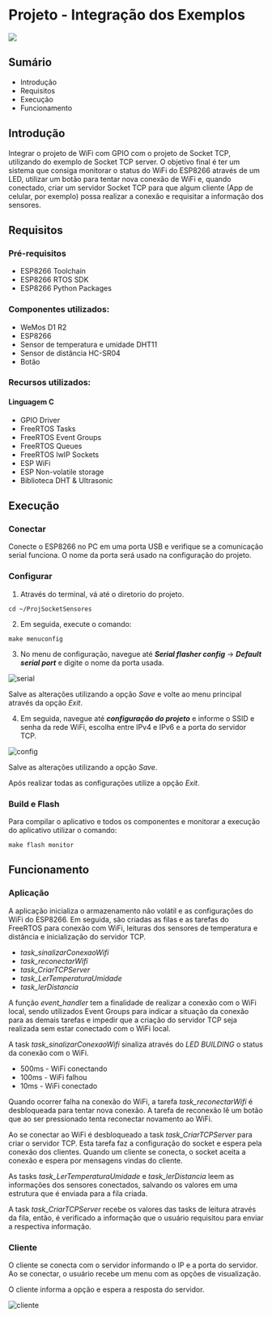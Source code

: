 # Projeto - Integração dos Exemplos

![](https://lh3.googleusercontent.com/proxy/cJzAeRbH1F1_-NGB9k2z_xLnoZ2vssf1b5Y7UNlflydtwIMkh_4N5JamOZlQktenzLRb29Nwjio4XnBwHj0-ZiCgadJbO7MwlLOxgS2tDLI8taAge6s)

## **Sumário**

* Introdução
* Requisitos
* Execução
* Funcionamento


## **Introdução**

Integrar o projeto de WiFi com GPIO com o projeto de Socket TCP, utilizando do exemplo de Socket TCP server. O objetivo final é ter um sistema que consiga monitorar o status do WiFi do ESP8266 através de um LED, utilizar um botão para tentar nova conexão de WiFi e, quando conectado, criar um servidor Socket TCP para que algum cliente (App de celular, por exemplo) possa realizar a conexão e requisitar a informação dos sensores.


## **Requisitos**

### Pré-requisitos
	
* ESP8266 Toolchain
* ESP8266 RTOS SDK
* ESP8266 Python Packages

### Componentes utilizados:

* WeMos D1 R2
* ESP8266
* Sensor de temperatura e umidade DHT11
* Sensor de distância HC-SR04
* Botão

### Recursos utilizados:

#### Linguagem C

* GPIO Driver
* FreeRTOS Tasks
* FreeRTOS Event Groups
* FreeRTOS Queues
* FreeRTOS lwIP Sockets
* ESP WiFi
* ESP Non-volatile storage
* Biblioteca DHT & Ultrasonic

## **Execução**

### **Conectar**
	
Conecte o ESP8266 no PC em uma porta USB e verifique se a comunicação serial funciona.
O nome da porta será usado na configuração do projeto.


### **Configurar**
	
1. Através do terminal, vá até o diretorio do projeto.

```
cd ~/ProjSocketSensores
```

2. Em seguida, execute o comando:

```
make menuconfig
```

3. No menu de configuração, navegue até **_Serial flasher config_** -> **_Default serial port_** e digite o nome da
   porta usada.
   
![serial](https://user-images.githubusercontent.com/74508536/99197360-ccc1b780-2770-11eb-8a6e-c981e5e57fd6.png)

Salve as alterações utilizando a opção *Save* e volte ao menu principal através da opção *Exit*.

4. Em seguida, navegue até **_configuração do projeto_** e informe o SSID e senha da rede WiFi, escolha entre
   IPv4 e IPv6 e a porta do servidor TCP.

![config](https://user-images.githubusercontent.com/74508536/99197387-f8dd3880-2770-11eb-9611-f08267241561.png)

Salve as alterações utilizando a opção *Save*.

Após realizar todas as configurações utilize a opção *Exit*.


### **Build e Flash**

Para compilar o aplicativo e todos os componentes e monitorar a execução do aplicativo utilizar o comando:

```
make flash monitor
```


## Funcionamento

### Aplicação

A aplicação inicializa o armazenamento não volátil e as configurações do WiFi do ESP8266. Em seguida, são criadas as
filas e as tarefas do FreeRTOS para conexão com WiFi, leituras dos sensores de temperatura e distância e inicialização
do servidor TCP.

* *task_sinalizarConexaoWifi*
* *task_reconectarWifi*
* *task_CriarTCPServer*
* *task_LerTemperaturaUmidade*
* *task_lerDistancia*

A função *event_handler* tem a finalidade de realizar a conexão com o WiFi local, sendo utilizados Event Groups
para indicar a situação da conexão para as demais tarefas e impedir que a criação do servidor TCP seja realizada
sem estar conectado com o WiFi local.

A task *task_sinalizarConexaoWifi* sinaliza através do *LED BUILDING* o status da conexão com o WiFi.
* 500ms - WiFi conectando
* 100ms - WiFi falhou
* 10ms - WiFi conectado

Quando ocorrer falha na conexão do WiFi, a tarefa *task_reconectarWifi* é desbloqueada para tentar nova conexão.
A tarefa de reconexão lê um botão que ao ser pressionado tenta reconectar novamento ao WiFi.

Ao se conectar ao WiFi é desbloqueado a task *task_CriarTCPServer* para criar o servidor TCP. Esta tarefa faz a
configuração do socket e espera pela conexão dos clientes. Quando um cliente se conecta, o socket aceita a conexão
e espera por mensagens vindas do cliente.

As tasks *task_LerTemperaturaUmidade* e *task_lerDistancia* leem as informações dos sensores conectados, salvando
os valores em uma estrutura que é enviada para a fila criada.

A task *task_CriarTCPServer* recebe os valores das tasks de leitura através da fila, então, é verificado a informação
que o usuário requisitou para enviar a respectiva informação.


### Cliente

O cliente se conecta com o servidor informando o IP e a porta do servidor. Ao se conectar, o usuário recebe um menu
com as opções de visualização.

O cliente informa a opção e espera a resposta do servidor.

![cliente](https://user-images.githubusercontent.com/74508536/99199985-8cb70080-2781-11eb-87cc-505ed656bab0.png)